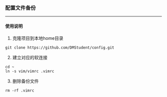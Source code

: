 ### 配置文件备份
---
#### 使用说明

1. 克隆项目到本地home目录
```
git clone https://github.com/DMStudent/config.git
```
2. 建立对应的软连接
```
cd ~
ln -s vim/vimrc .vimrc
```
3. 删除备份文件
```
rm -rf .vimrc
```

